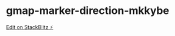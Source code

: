 # gmap-marker-direction-mkkybe

[Edit on StackBlitz ⚡️](https://stackblitz.com/edit/gmap-marker-direction-mkkybe)